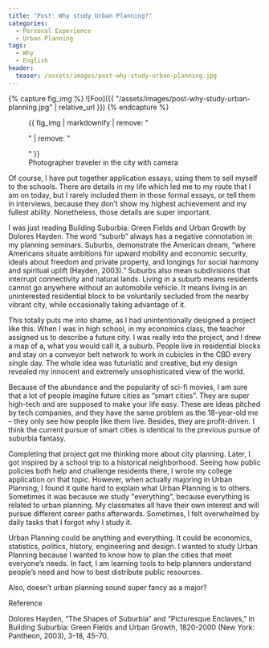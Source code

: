 ```yaml
---
title: "Post: Why study Urban Planning?"
categories:
  - Personal Experience
  - Urban Planning
tags:
  - Why
  - English
header:
  teaser: /assets/images/post-why-study-urban-planning.jpg
---
```

{% capture fig_img %}
![Foo]({{ "/assets/images/post-why-study-urban-planning.jpg" | relative_url }})
{% endcapture %}

<figure>
  {{ fig_img | markdownify | remove: "<p>" | remove: "</p>" }}
  <figcaption>Photographer traveler in the city with camera</figcaption>
</figure>

Of course, I have put together application essays, using them to sell myself to the schools. There are details in my life which led me to my route that I am on today, but I rarely included them in those formal essays, or tell them in interviews, because they don’t show my highest achievement and my fullest ability. Nonetheless, those details are super important.

I was just reading Building Suburbia: Green Fields and Urban Growth by Dolores Hayden. The word “suburb” always has a negative connotation in my planning seminars. Suburbs, demonstrate the American dream, “where Americans situate ambitions for upward mobility and economic security, ideals about freedom and private property, and longings for social harmony and spiritual uplift (Hayden, 2003).” Suburbs also mean subdivisions that interrupt connectivity and natural lands. Living in a suburb means residents cannot go anywhere without an automobile vehicle. It means living in an uninterested residential block to be voluntarily secluded from the nearby vibrant city, while occasionally taking advantage of it. 

This totally puts me into shame, as I had unintentionally designed a project like this. When I was in high school, in my economics class, the teacher assigned us to describe a future city. I was really into the project, and I drew a map of a, what you would call it, a suburb. People live in residential blocks and stay on a conveyor belt network to work in cubicles in the CBD every single day. The whole idea was futuristic and creative, but my design revealed my innocent and extremely unsophisticated view of the world. 

Because of the abundance and the popularity of sci-fi movies, I am sure that a lot of people imagine future cities as “smart cities”. They are super high-tech and are supposed to make your life easy. These are ideas pitched by tech companies, and they have the same problem as the 18-year-old me – they only see how people like them live. Besides, they are profit-driven. I think the current pursue of smart cities is identical to the previous pursue of suburbia fantasy.

Completing that project got me thinking more about city planning. Later, I got inspired by a school trip to a historical neighborhood. Seeing how public policies both help and challenge residents there, I wrote my college application on that topic. However, when actually majoring in Urban Planning, I found it quite hard to explain what Urban Planning is to others. Sometimes it was because we study "everything", because everything is related to urban planning. My classmates all have their own interest and will pursue different career paths afterwards. Sometimes, I felt overwhelmed by daily tasks that I forgot why I study it.

Urban Planning could be anything and everything. It could be economics, statistics, politics, history, engineering and design. I wanted to study Urban Planning because I wanted to know how to plan the cities that meet everyone’s needs. In fact, I am learning tools to help planners understand people’s need and how to best distribute public resources.

Also, doesn’t urban planning sound super fancy as a major?

Reference

Dolores Hayden, “The Shapes of Suburbia” and “Picturesque Enclaves,” in Building Suburbia: Green Fields and Urban Growth, 1820-2000 (New York: Pantheon, 2003), 3-18, 45-70.